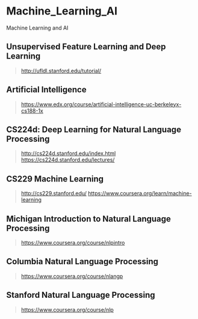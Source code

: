 # Machine_Learning_AI
Machine Learning and AI

## Unsupervised Feature Learning and Deep Learning
> http://ufldl.stanford.edu/tutorial/

## Artificial Intelligence
> https://www.edx.org/course/artificial-intelligence-uc-berkeleyx-cs188-1x

## CS224d: Deep Learning for Natural Language Processing
> http://cs224d.stanford.edu/index.html
> https://cs224d.stanford.edu/lectures/

##  CS229 Machine Learning
> http://cs229.stanford.edu/
> https://www.coursera.org/learn/machine-learning

## Michigan Introduction to Natural Language Processing
> https://www.coursera.org/course/nlpintro

## Columbia Natural Language Processing
> https://www.coursera.org/course/nlangp

## Stanford Natural Language Processing
> https://www.coursera.org/course/nlp
